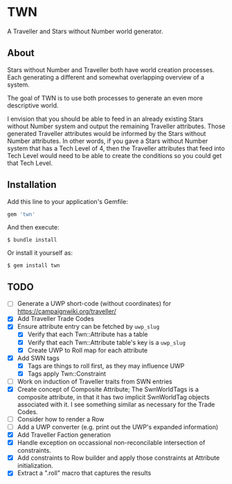 # TWN

A Traveller and Stars without Number world generator.

## About

Stars without Number and Traveller both have world creation processes.  Each generating a different and somewhat overlapping overview of a system.

The goal of TWN is to use both processes to generate an even more descriptive world.

I envision that you should be able to feed in an already existing Stars without Number system and output the remaining Traveller attributes.  Those generated Traveller attributes would be informed by the Stars without Number attributes.  In other words, if you gave a Stars without Number system that has a Tech Level of 4, then the Traveller attributes that feed into Tech Level would need to be able to create the conditions so you could get that Tech Level.

## Installation

Add this line to your application's Gemfile:

```ruby
gem 'twn'
```

And then execute:

    $ bundle install

Or install it yourself as:

    $ gem install twn

## TODO

- [ ] Generate a UWP short-code (without coordinates) for https://campaignwiki.org/traveller/
- [X] Add Traveller Trade Codes
- [X] Ensure attribute entry can be fetched by `uwp_slug`
  - [X] Verify that each Twn::Attribute has a table
  - [X] Verify that each Twn::Attribute table's key is a `uwp_slug`
  - [X] Create UWP to Roll map for each attribute
- [X] Add SWN tags
  - [X] Tags are things to roll first, as they may influence UWP
  - [X] Tags apply Twn::Constraint
- [ ] Work on induction of Traveller traits from SWN entries
- [X] Create concept of Composite Attribute; The SwnWorldTags is a composite attribute, in that it has two implicit SwnWorldTag objects associated with it.  I see something similar as necessary for the Trade Codes.
- [ ] Consider how to render a Row
- [ ] Add a UWP converter (e.g. print out the UWP's expanded information)
- [x] Add Traveller Faction generation
- [X] Handle exception on occassional non-reconcilable intersection of constraints.
- [X] Add constraints to Row builder and apply those constraints at Attribute initialization.
- [X] Extract a ".roll" macro that captures the results
